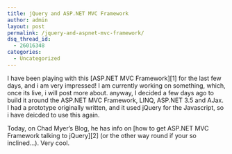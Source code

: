 ```yaml
---
title: jQuery and ASP.NET MVC Framework
author: admin
layout: post
permalink: /jquery-and-aspnet-mvc-framework/
dsq_thread_id:
  - 26016348
categories:
  - Uncategorized
---
```

<p mce_keep="true">I have been playing with this [ASP.NET MVC Framework][1] for the last few days, and i am very impressed! I am currently working on something, which, once its live, i will post more about. anyway, I decided a few days ago to build it around the ASP.NET MVC Framework, LINQ, ASP.NET 3.5 and AJax. I had a prototype originally written, and it used jQuery for the Javascript, so i have deicded to use this again.</p> <p mce_keep="true">Today, on Chad Myer&#8217;s Blog, he has info on [how to get ASP.NET MVC Framework talking to jQuery][2] (or the other way round if your so inclined&#8230;). Very cool. </p>

 [1]: http://blog.lotas-smartman.net/archive/2007/12/13/asp-net-mvc-framework-links.aspx
 [2]: http://www.chadmyers.com/Blog/archive/2007/12/13/using-jquery-with-asp.net-mvc.aspx